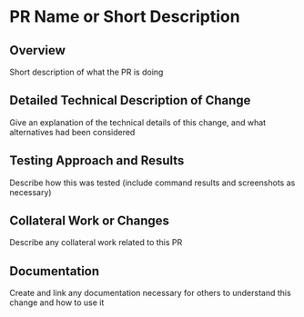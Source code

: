 PR Name or Short Description 
========
## Overview
Short description of what the PR is doing 

## Detailed Technical Description of Change
Give an explanation of the technical details of this change, and what alternatives had been considered

## Testing Approach and Results
Describe how this was tested (include command results and screenshots as necessary)

## Collateral Work or Changes
Describe any collateral work related to this PR

## Documentation
Create and link any documentation necessary for others to understand this change and how to use it
